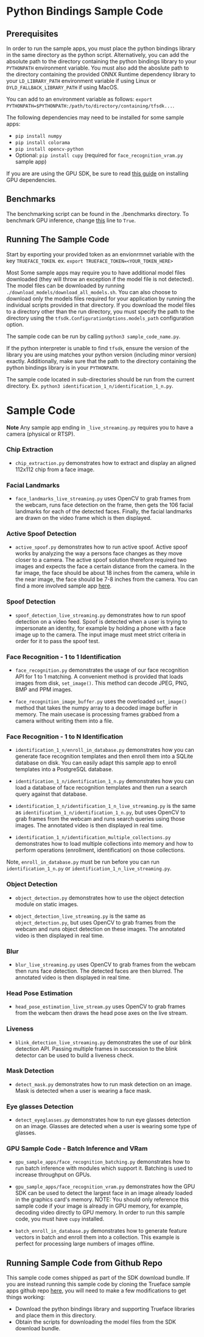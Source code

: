 # Python Bindings Sample Code

## Prerequisites

In order to run the sample apps, you must place the python bindings library in the same directory as the python script. 
Alternatively, you can add the absolute path to the directory containing the python bindings library to your `PYTHONPATH` environment variable.
You must also add the aboslute path to the directory containing the provided ONNX Runtime dependency library to your `LD_LIBRARY_PATH` environment variable if using Linux or `DYLD_FALLBACK_LIBRARY_PATH` if using MacOS.

You can add to an environment variable as follows: `export PYTHONPATH=$PYTHONPATH:/path/to/directory/containing/tfsdk...`.

The following dependencies may need to be installed for some sample apps:
- `pip install numpy`
- `pip install colorama`
- `pip install opencv-python`
- Optional: `pip install cupy` (required for `face_recognition_vram.py` sample app)

If you are are using the GPU SDK, be sure to read [this guide](https://reference.trueface.ai/cpp/dev/latest/index.html#gpu-sdk-dependencies) on installing GPU dependencies.

## Benchmarks

The benchmarking script can be found in the ./benchmarks directory.
To benchmark GPU inference, change [this](https://github.com/getchui/sample-apps/blob/a14337d5bcbdfcee952293da11c62ae7be239504/python/python_dist_bundle/benchmarks/benchmark.py#L387) line to `True`. 

## Running The Sample Code

Start by exporting your provided token as an envionrmnet variable with the key `TRUEFACE_TOKEN`. 
ex. `export TRUEFACE_TOKEN=<YOUR_TOKEN_HERE>`

Most Some sample apps may require you to have additional model files downloaded (they will throw an exception if the model file is not detected).
The model files can be downloaded by running `./download_models/download_all_models.sh`. 
You can also choose to download only the models files required for your application by running the individual scripts provided in that directory.
If you download the model files to a directory other than the run directory, you must specify the path to the directory using the `tfsdk.ConfigurationOptions.models_path` configuration option.

The sample code can be run by calling `python3 sample_code_name.py`.

If the python interpreter is unable to find `tfsdk`, ensure the version of the library
you are using matches your python version (including minor version) exactly.
Additionally, make sure that the path to the directory containing the python bindings library is in your `PYTHONPATH`.

The sample code located in sub-directories should be run from the current directory. Ex. `python3 identification_1_n/identification_1_n.py`.

# Sample Code

**Note**
Any sample app ending in `_live_streaming.py` requires you to have a camera (physical or RTSP).

### Chip Extraction
- `chip_extraction.py` demonstrates how to extract and display an aligned 112x112 chip from a face image.

### Facial Landmarks
- `face_landmarks_live_streaming.py` uses OpenCV to grab frames from the webcam, runs face detection on the frame, then gets the 106 facial landmarks for each of the detected faces. Finally, the facial landmarks are drawn on the video frame which is then displayed.

### Active Spoof Detection
- `active_spoof.py` demonstrates how to run active spoof. 
  Active spoof works by analyzing the way a persons face changes as they move closer to a camera. 
  The active spoof solution therefore required two images and expects the face a certain distance from the camera. 
  In the far image, the face should be about 18 inches from the camera, while in the near image, the face should be 7-8 inches from the camera.
  You can find a more involved sample app [here](https://github.com/getchui/sample-apps/tree/master/python/active_spoof_frontend_app).

### Spoof Detection
- `spoof_detection_live_streaming.py` demonstrates how to run spoof detection on a video feed. 
  Spoof is detected when a user is trying to impersonate an identity, for example by holding a phone with a face image up to the camera. The input image must meet strict criteria in order for it to pass the spoof test. 

### Face Recognition - 1 to 1 Identification
- `face_recognition.py` demonstrates the usage of our face recognition API for 1 to 1 matching. 
   A convenient method is provided that loads images from disk, `set_image()`. This method can decode JPEG, PNG, BMP and PPM images. 

- `face_recognition_image_buffer.py` uses the overloaded `set_image()` method that takes the numpy array to a decoded image buffer in memory.
  The main usecase is processing frames grabbed from a camera without writing them into a file.

### Face Recognition - 1 to N Identification
- `identification_1_n/enroll_in_database.py` demonstrates how you can generate face recognition templates and then enroll them into a SQLite database on disk.
  You can easily adapt this sample app to enroll templates into a PostgreSQL database.
  
- `identification_1_n/identification_1_n.py` demonstrates how you can load a database of face recognition templates and then run a search query against that database.
  
- `identification_1_n/identification_1_n_live_streaming.py` is the same as `identification_1_n/identification_1_n.py`, but uses OpenCV to grab frames from the webcam and runs search queries using those images. 
The annotated video is then displayed in real time. 

- `identification_1_n/identification_multiple_collections.py` demonstrates how to load multiple collections into memory and how to perform operations (enrollment, identification) on those collections.

Note, `enroll_in_database.py` must be run before you can run `identification_1_n.py` or `identification_1_n_live_streaming.py`.

### Object Detection
- `object_detection.py` demonstrates how to use the object detection module on static images.
  
- `object_detection_live_streaming.py` is the same as `object_detection.py`, but uses OpenCV to grab frames from the webcam and runs object detection on these images.
  The annotated video is then displayed in real time.

### Blur
- `blur_live_streaming.py` uses OpenCV to grab frames from the webcam then runs face detection. The detected faces are then blurred.
The annotated video is then displayed in real time.

### Head Pose Estimation
- `head_pose_estimation_live_stream.py` uses OpenCV to grab frames from the webcam then draws the head pose axes on the live stream. 

### Liveness
- `blink_detection_live_streaming.py` demonstrates the use of our blink detection API.
Passing multiple frames in succession to the blink detector can be used to build a liveness check.

### Mask Detection
- `detect_mask.py` demonstrates how to run mask detection on an image. Mask is detected when a user is wearing a face mask.

### Eye glasses Detection
- `detect_eyeglasses.py` demonstrates how to run eye glasses detection on an image. Glasses are detected when a user is wearing some type of glasses.

### GPU Sample Code - Batch Inference and VRam
- `gpu_sample_apps/face_recognition_batching.py` demonstrates how to run batch inference with modules which support it.
Batching is used to increase throughput on GPUs.

- `gpu_sample_apps/face_recognition_vram.py` demonstrates how the GPU SDK can be used to detect the largest face in an image already loaded in the graphics card's memory.
  NOTE: You should only reference this sample code if your image is already in GPU memory, for example, decoding video directly to GPU memory.
  In order to run this sample code, you must have `cupy` installed.

- `batch_enroll_in_database.py` demonstrates how to generate feature vectors in batch and enroll them into a collection. This example is perfect for processing large numbers of images offline.

## Running Sample Code from Github Repo
This sample code comes shipped as part of the SDK download bundle. 
If you are instead running this sample code by cloning the Trueface sample apps github repo [here](https://github.com/getchui/sample-apps), you will need to make a few modifications to get things working:

* Download the python bindings library and supporting Trueface libraries and place them in this directory.
* Obtain the scripts for downloading the model files from the SDK download bundle.
